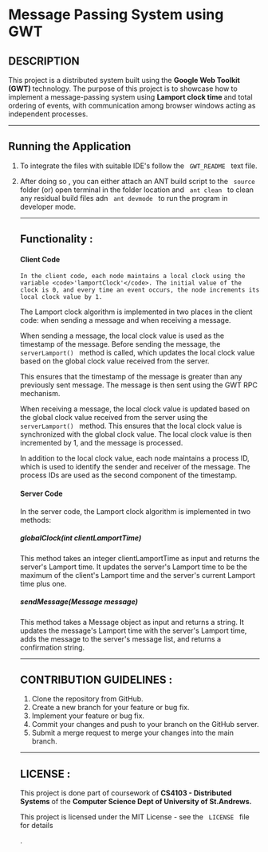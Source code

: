 # Message Passing System using GWT

## DESCRIPTION
<p>
This project is a distributed system built using the <strong> Google Web Toolkit (GWT) </strong> technology. 
The purpose of this project is to showcase how to implement a message-passing system using <strong> Lamport clock time </strong>
and total ordering of events, with communication among browser windows acting as independent processes. </p>

---

## Running the Application 
<ol>
 <li> To integrate the files with suitable IDE's follow the <code> GWT_README </code> text file. 
  <li> <p> After doing so , you can either attach an ANT build script to the <code> source </code> folder (or) open 
    terminal in the folder location and <code> ant clean </code> to clean any residual build files adn <code> ant devmode </code> to run the program in developer mode. </p>

---
    
## Functionality : 
    
#### Client Code
    In the client code, each node maintains a local clock using the variable <code>'lamportClock'</code>. The initial value of the clock is 0, and every time an event occurs, the node increments its local clock value by 1.

The Lamport clock algorithm is implemented in two places in the client code: when sending a message and when receiving a message.

When sending a message, the local clock value is used as the timestamp of the message. Before sending the message, the <code> serverLamport() </code> method is called, which updates the local clock value based on the global clock value received from the server.

This ensures that the timestamp of the message is greater than any previously sent message. The message is then sent using the GWT RPC mechanism.

When receiving a message, the local clock value is updated based on the global clock value received from the server using the <code> serverLamport() </code> method. This ensures that the local clock value is synchronized with the global clock value. The local clock value is then incremented by 1, and the message is processed.

In addition to the local clock value, each node maintains a process ID, which is used to identify the sender and receiver of the message. The process IDs are used as the second component of the timestamp.

#### Server Code

In the server code, the Lamport clock algorithm is implemented in two methods:

##### globalClock(int clientLamportTime)
This method takes an integer clientLamportTime as input and returns the server's Lamport time. It updates the server's Lamport time to be the maximum of the client's Lamport time and the server's current Lamport time plus one.

 ##### sendMessage(Message message)
This method takes a Message object as input and returns a string. It updates the message's Lamport time with the server's Lamport time, adds the message to the server's message list, and returns a confirmation string.
    
 ---

## CONTRIBUTION GUIDELINES :
<ol>
<li> Clone the repository from GitHub.
<li> Create a new branch for your feature or bug fix.
<li> Implement your feature or bug fix.
<li> Commit your changes and push to your branch on the GitHub server.
<li> Submit a merge request to merge your changes into the main branch.
</li>
</ol>

---
## LICENSE :
This project is done part of coursework of <strong> CS4103 - Distributed Systems </strong> of the <strong> Computer Science Dept of University of St.Andrews.</strong>
<p> This project is licensed under the MIT License - see the <code> LICENSE </code> file for details </p>.

    
    

   
    
